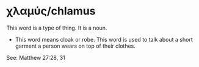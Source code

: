 # χλαμύς/chlamus
This word is a type of thing. It is a noun. 

* This word means cloak or robe. This word is used to talk about a short garment a person wears on top of their clothes. 

See: Matthew 27:28, 31
